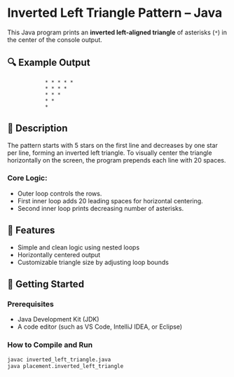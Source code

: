 # Inverted Left Triangle Pattern – Java

This Java program prints an **inverted left-aligned triangle** of asterisks (`*`) in the center of the console output.

## 🔍 Example Output

                * * * * *
                * * * *
                * * *
                * *
                *


## 🧠 Description

The pattern starts with 5 stars on the first line and decreases by one star per line, forming an inverted left triangle. To visually center the triangle horizontally on the screen, the program prepends each line with 20 spaces.

### Core Logic:
- Outer loop controls the rows.
- First inner loop adds 20 leading spaces for horizontal centering.
- Second inner loop prints decreasing number of asterisks.

## 📌 Features

- Simple and clean logic using nested loops
- Horizontally centered output
- Customizable triangle size by adjusting loop bounds

## 🚀 Getting Started

### Prerequisites

- Java Development Kit (JDK)
- A code editor (such as VS Code, IntelliJ IDEA, or Eclipse)

### How to Compile and Run

```bash
javac inverted_left_triangle.java
java placement.inverted_left_triangle
```